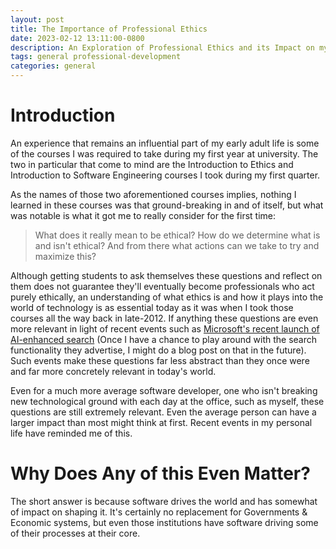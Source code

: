 ```yaml
---
layout: post
title: The Importance of Professional Ethics
date: 2023-02-12 13:11:00-0800
description: An Exploration of Professional Ethics and its Impact on my Career
tags: general professional-development
categories: general
---
```

# Introduction
An experience that remains an influential part of my early adult life is some of the courses I was required to take during my first year at university. The two in particular that come to mind are the Introduction to Ethics and Introduction to Software Engineering courses I took during my first quarter.

As the names of those two aforementioned courses implies, nothing I learned in these courses was that ground-breaking in and of itself, but what was notable is what it got me to really consider for the first time:
> What does it really mean to be ethical? How do we determine what is and isn't ethical? And from there what actions can we take to try and maximize this?

Although getting students to ask themselves these questions and reflect on them does not guarantee they'll eventually become professionals who act purely ethically, an understanding of what ethics is and how it plays into the world of technology is as essential today as it was when I took those courses all the way back in late-2012. If anything these questions are even more relevant in light of recent events such as [Microsoft's recent launch of AI-enhanced search](https://www.forbes.com/sites/danielnewman/2023/02/09/microsoft-launches-ai-powered-search-binging-in-next-generation-of-the-internet/?sh=517d202fb937) (Once I have a chance to play around with the search functionality they advertise, I might do a blog post on that in the future). Such events make these questions far less abstract than they once were and far more concretely relevant in today's world.

Even for a much more average software developer, one who isn't breaking new technological ground with each day at the office, such as myself, these questions are still extremely relevant. Even the average person can have a larger impact than most might think at first. Recent events in my personal life have reminded me of this.

# Why Does Any of this Even Matter?
The short answer is because software drives the world and has somewhat of impact on shaping it. It's certainly no replacement for Governments & Economic systems, but even those institutions have software driving some of their processes at their core.
